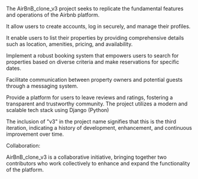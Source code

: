 The AirBnB_clone_v3 project seeks to replicate the fundamental features and operations of the Airbnb platform.

It allow users to create accounts, log in securely, and manage their profiles.

It enable users to list their properties by providing comprehensive details such as location, amenities, pricing, and availability.

Implement a robust booking system that empowers users to search for properties based on diverse criteria and make reservations for specific dates.

Facilitate communication between property owners and potential guests through a messaging system.

Provide a platform for users to leave reviews and ratings, fostering a transparent and trustworthy community.
The project utilizes a modern and scalable tech stack using Django (Python)

The inclusion of "v3" in the project name signifies that this is the third iteration, indicating a history of development, enhancement, and continuous improvement over time.

Collaboration:

AirBnB_clone_v3 is a collaborative initiative, bringing together two contributors who work collectively to enhance and expand the functionality of the platform.
